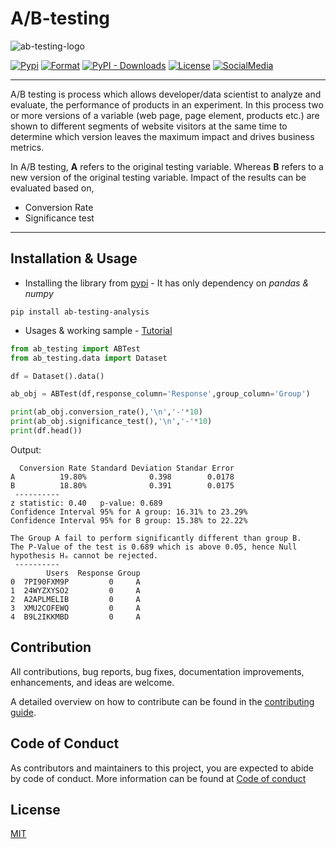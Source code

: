# A/B-testing

![ab-testing-logo](https://raw.githubusercontent.com/mihir-workspace/ab-testing/main/assets/logo.png)

[![Pypi](https://img.shields.io/pypi/v/ab-testing-analysis?color=blue)](https://pypi.org/project/ab-testing-analysis/)
[![Format](https://img.shields.io/pypi/format/ab-testing-analysis)](https://github.com/mihir-workspace/ab-testing)
[![PyPI - Downloads](https://img.shields.io/pypi/dm/ab-testing-analysis)](https://pypi.org/project/ab-testing-analysis/)
[![License](https://img.shields.io/pypi/l/ab-testing-analysis)](https://github.com/mihir-workspace/ab-testing/blob/main/LICENSE)
[![SocialMedia](https://img.shields.io/twitter/url?style=social&url=https%3A%2F%2Ftwitter.com%2FDeoMihir_7)](https://twitter.com/DeoMihir_7)

---

A/B testing is process which allows developer/data scientist to analyze and evaluate, the performance of products in an experiment. In this process two or more versions of a variable (web page, page element, products etc.) are shown to different segments of website visitors at the same time to determine which version leaves the maximum impact and drives business metrics.

In A/B testing, **A** refers to the original testing variable. Whereas **B** refers to a new version of the original testing variable. Impact of the results can be evaluated based on,
+ Conversion Rate
+ Significance test
----

## Installation & Usage
+ Installing the library from [pypi](https://pypi.org/project/ab-testing-analysis/) - It has only dependency on *pandas & numpy*
```shell
pip install ab-testing-analysis
```
+ Usages & working sample - [Tutorial](https://github.com/mihir-workspace/ab-testing/blob/main/Docs/Tutorial.ipynb)
```python
from ab_testing import ABTest
from ab_testing.data import Dataset

df = Dataset().data()

ab_obj = ABTest(df,response_column='Response',group_column='Group')

print(ab_obj.conversion_rate(),'\n','-'*10)
print(ab_obj.significance_test(),'\n','-'*10)
print(df.head())
```
Output:
```shell
  Conversion Rate Standard Deviation Standar Error
A          19.80%              0.398        0.0178
B          18.80%              0.391        0.0175 
 ----------
z statistic: 0.40	p-value: 0.689
Confidence Interval 95% for A group: 16.31% to 23.29%
Confidence Interval 95% for B group: 15.38% to 22.22%

The Group A fail to perform significantly different than group B.
The P-Value of the test is 0.689 which is above 0.05, hence Null hypothesis Hₒ cannot be rejected. 
 ----------
        Users  Response Group
0  7PI90FXM9P         0     A
1  24WYZXYSO2         0     A
2  A2APLMELIB         0     A
3  XMU2COFEWQ         0     A
4  B9L2IKKMBD         0     A

```
## Contribution
All contributions, bug reports, bug fixes, documentation improvements, enhancements, and ideas are welcome.

A detailed overview on how to contribute can be found in the [contributing guide](Docs/Contribution.md).

## Code of Conduct
As contributors and maintainers to this project, you are expected to abide by code of conduct. More information can be found at [Code of conduct](Docs/Code_of_conduct.md)

## License
[MIT ](LICENSE)




